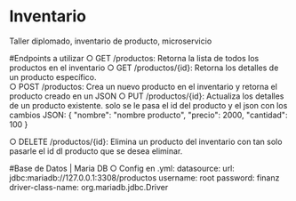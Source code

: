 # Inventario
 Taller diplomado, inventario de producto, microservicio
 
#Endpoints a utilizar
○ GET /productos: Retorna la lista de todos los productos en el inventario
○ GET /productos/{id}: Retorna los detalles de un producto específico.  
○ POST /productos: Crea un nuevo producto en el inventario y retorna el producto creado en un JSON
○ PUT /productos/{id}: Actualiza los detalles de un producto existente. solo se le pasa el id del producto y el json con los cambios
  JSON:
  {
      "nombre": "nombre producto",
      "precio": 2000,
      "cantidad": 100
  }

○ DELETE /productos/{id}: Elimina un producto del inventario con tan solo pasarle el id dl producto que se desea eliminar.

#Base de Datos | Maria DB
○ Config en .yml:
    datasource:
      url: jdbc:mariadb://127.0.0.1:3308/productos
      username: root
      password: finanz
      driver-class-name: org.mariadb.jdbc.Driver
